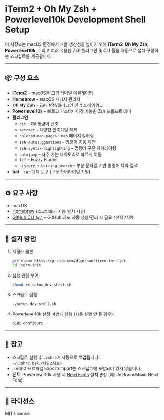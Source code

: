 # iTerm2 + Oh My Zsh + Powerlevel10k Development Shell Setup

이 저장소는 macOS 환경에서 개발 생산성을 높이기 위해 **iTerm2**, **Oh My Zsh**, **Powerlevel10k**, 그리고 여러 유용한 Zsh 플러그인 및 CLI 툴을 자동으로 설치·구성하는 스크립트를 제공합니다.

---

## 📦 구성 요소

- **iTerm2** – macOS용 고급 터미널 에뮬레이터
- **Homebrew** – macOS 패키지 관리자
- **Oh My Zsh** – Zsh 설정/플러그인 관리 프레임워크
- **Powerlevel10k** – 빠르고 커스터마이징 가능한 Zsh 프롬프트 테마
- **플러그인**
  - `git` – Git 명령어 단축
  - `extract` – 다양한 압축파일 해제
  - `colored-man-pages` – `man` 페이지 컬러링
  - `zsh-autosuggestions` – 명령어 자동 제안
  - `zsh-syntax-highlighting` – 명령어 구문 하이라이팅
  - `autojump` – 자주 가는 디렉토리로 빠르게 이동
  - `fzf` – Fuzzy Finder
  - `history-substring-search` – 부분 문자열 기반 명령어 이력 검색
- **bat** – `cat` 대체 도구 (구문 하이라이팅 지원)

---

## ⚙️ 요구 사항

- macOS
- [Homebrew](https://brew.sh/) (스크립트가 자동 설치 지원)
- [GitHub CLI (`gh`)](https://cli.github.com/) – GitHub 레포 자동 생성/관리 시 필요 *(선택 사항)*

---

## 🚀 설치 방법

1. 저장소 클론:
    ```bash
    git clone https://github.com/dlgochan/iterm-init.git
    cd iterm-init
    ```

2. 실행 권한 부여:
    ```bash
    chmod +x setup_dev_shell.sh
    ```

3. 스크립트 실행:
    ```bash
    ./setup_dev_shell.sh
    ```

4. Powerlevel10k 설정 마법사 실행 (자동 실행 안 될 경우):
    ```bash
    p10k configure
    ```

---

## 📄 참고

- 스크립트 실행 후 `.zshrc`가 자동으로 백업됩니다:  
  `~/.zshrc.bak.<타임스탬프>`
- iTerm2 프로파일 Export/Import는 스크립트에 포함되어 있지 않습니다.
- **폰트**: Powerlevel10k 사용 시 [Nerd Fonts](https://www.nerdfonts.com/) 설치 권장 (예: JetBrainsMono Nerd Font).

---

## 📝 라이선스

MIT License
